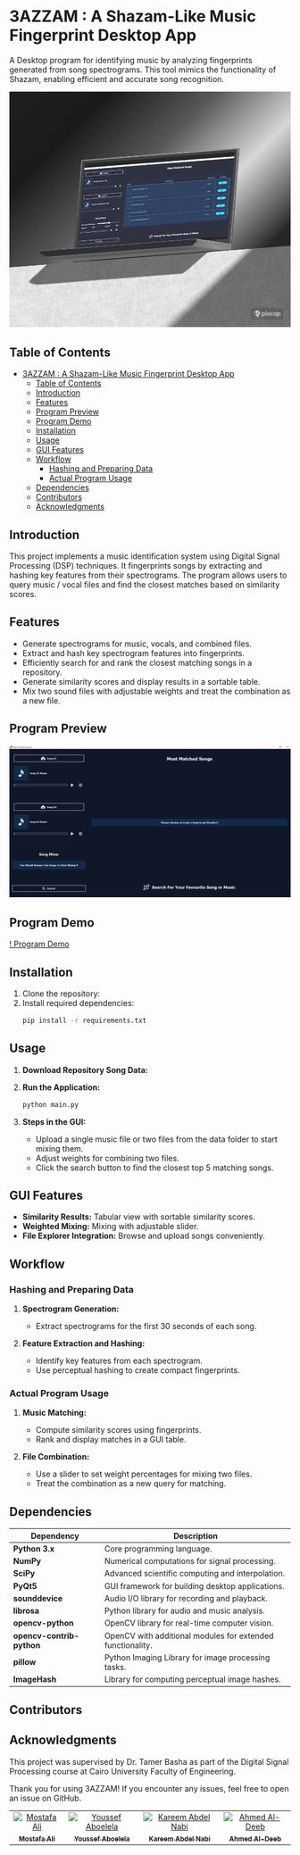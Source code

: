 
# 3AZZAM : A Shazam-Like Music Fingerprint Desktop App

A Desktop program for identifying music by analyzing fingerprints generated from song spectrograms. This tool mimics the functionality of Shazam, enabling efficient and accurate song recognition.

![Image Placeholder](assets/program%20laptop%20mockup.png)

## Table of Contents

- [3AZZAM : A Shazam-Like Music Fingerprint Desktop App](#3azzam--a-shazam-like-music-fingerprint-desktop-app)
  - [Table of Contents](#table-of-contents)
  - [Introduction](#introduction)
  - [Features](#features)
  - [Program Preview](#program-preview)
  - [Program Demo](#program-demo)
  - [Installation](#installation)
  - [Usage](#usage)
  - [GUI Features](#gui-features)
  - [Workflow](#workflow)
    - [Hashing and Preparing Data](#hashing-and-preparing-data)
    - [Actual Program Usage](#actual-program-usage)
  - [Dependencies](#dependencies)
  - [Contributors ](#contributors-)
  - [Acknowledgments](#acknowledgments)

## Introduction

This project implements a music identification system using Digital Signal Processing (DSP) techniques. It fingerprints songs by extracting and hashing key features from their spectrograms. The program allows users to query music / vocal files and find the closest matches based on similarity scores.

## Features

- Generate spectrograms for music, vocals, and combined files.
- Extract and hash key spectrogram features into fingerprints.
- Efficiently search for and rank the closest matching songs in a repository.
- Generate similarity scores and display results in a sortable table.
- Mix two sound files with adjustable weights and treat the combination as a new file.

## Program Preview

![Image Placeholder](assets/program%20screenshot.png)

## Program Demo

[! Program Demo](assets/program_preview.gif)

## Installation

1. Clone the repository:
2. Install required dependencies:
    ```bash
    pip install -r requirements.txt
    ```

## Usage

1. **Download Repository Song Data:**

2. **Run the Application:**
    ```bash
    python main.py
    ```

3. **Steps in the GUI:**
   - Upload a single music file or two files from the data folder to start mixing them.
   - Adjust weights for combining two files.
   - Click the search button to find the closest top 5 matching songs.

## GUI Features

- **Similarity Results:** Tabular view with sortable similarity scores.
- **Weighted Mixing:** Mixing with adjustable slider.
- **File Explorer Integration:** Browse and upload songs conveniently.

## Workflow

### Hashing and Preparing Data

1. **Spectrogram Generation:**
   - Extract spectrograms for the first 30 seconds of each song.

2. **Feature Extraction and Hashing:**
   - Identify key features from each spectrogram.
   - Use perceptual hashing to create compact fingerprints.

### Actual Program Usage

1. **Music Matching:**
   - Compute similarity scores using fingerprints.
   - Rank and display matches in a GUI table.

2. **File Combination:**
   - Use a slider to set weight percentages for mixing two files.
   - Treat the combination as a new query for matching.

## Dependencies

| **Dependency**              | **Description**                                       |
|------------------------------|-------------------------------------------------------|
| **Python 3.x**              | Core programming language.                            |
| **NumPy**           | Numerical computations for signal processing.         |
| **SciPy**          | Advanced scientific computing and interpolation.      |
| **PyQt5**         | GUI framework for building desktop applications.      |
| **sounddevice**     | Audio I/O library for recording and playback.         |
| **librosa**  | Python library for audio and music analysis.          |
| **opencv-python** | OpenCV library for real-time computer vision.       |
| **opencv-contrib-python** | OpenCV with additional modules for extended functionality. |
| **pillow**         | Python Imaging Library for image processing tasks.    |
| **ImageHash**       | Library for computing perceptual image hashes.        |

## Contributors <a name = "Contributors"></a>
<table>
  <tr>
    <td align="center">
    <a href="https://github.com/Mostafaali3" target="_black">
    <img src="https://avatars.githubusercontent.com/u/120139366?v=4" width="150px;" alt="Mostafa Ali"/>
    <br />
    <sub><b>Mostafa Ali</b></sub></a>
    </td>
    <td align="center">
    <a href="https://github.com/Youssef-Abo-El-Ela" target="_black">
    <img src="https://avatars.githubusercontent.com/u/125592387?v=4" width="150px;" alt="Youssef Aboelela"/>
    <br />
    <sub><b>Youssef Aboelela</b></sub></a>
    </td>
    <td align="center">
    <a href="https://github.com/karreemm" target="_black">
    <img src="https://avatars.githubusercontent.com/u/116344832?v=4" width="150px;" alt="Kareem Abdel Nabi"/>
    <br />
    <sub><b>Kareem Abdel Nabi</b></sub></a>
    </td>
    <td align="center">
    <a href="https://github.com/AhmedXAlDeeb" target="_black">
    <img src="https://avatars.githubusercontent.com/u/124098788?v=4" width="150px;" alt="Ahmed Al-Deeb"/>
    <br />
    <sub><b>Ahmed Al-Deeb</b></sub></a>
    </td>
      </tr>

## Acknowledgments
This project was supervised by Dr. Tamer Basha as part of the Digital Signal Processing course at Cairo University Faculty of Engineering.

Thank you for using 3AZZAM! If you encounter any issues, feel free to open an issue on GitHub.